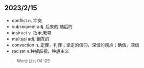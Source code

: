 ## 2023/2/15

- conflict n. 冲突
- subsequent adj. 后来的,随后的
- instruct v. 指示,教导
- multual adj. 相互的
- convoction n. 定罪，判罪；坚定的信仰，深信的观点；确信，深信
- racism n.种族歧视，种族主义

>Word List 04-05
